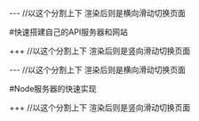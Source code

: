 ---      //以这个分割上下 渲染后则是横向滑动切换页面

#快速搭建自己的API服务器和网站

+++      //以这个分割上下 渲染后则是竖向滑动切换页面

---      //以这个分割上下 渲染后则是横向滑动切换页面

#Node服务器的快速实现

+++      //以这个分割上下 渲染后则是竖向滑动切换页面
